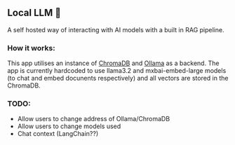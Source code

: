 ## Local LLM 🤖
A self hosted way of interacting with AI models with a built in RAG pipeline.

### How it works:
This app utilises an instance of [ChromaDB](https://docs.trychroma.com/) and [Ollama](https://ollama.com/) as a backend. The app is currently hardcoded to use llama3.2 and mxbai-embed-large models (to chat and embed docunents respectively) and all vectors are stored in the ChromaDB.

### TODO:
 - Allow users to change address of Ollama/ChromaDB
 - Allow users to change models used
 - Chat context (LangChain??)
